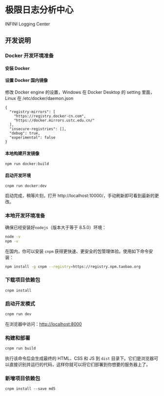 # 极限日志分析中心

INFINI Logging Center


## 开发说明


### Docker 开发环境准备

#### 安装 Docker

#### 设置 Docker 国内镜像

修改 Docker engine 的设置，Windows 在 Docker Desktop 的 setting 里面，Linux 在 /etc/docker/daemon.json

```
{
  "registry-mirrors": [
    "https://registry.docker-cn.com",
    "https://docker.mirrors.ustc.edu.cn/"
  ],
  "insecure-registries": [],
  "debug": true,
  "experimental": false
}
```

#### 本地构建开发镜像

```
npm run docker:build
```

#### 启动开发环境

```
cnpm run docker:dev
```

启动完成，稍等片刻，打开 http://localhost:10000/，手动刷新即可看到最新的更改。

### 本地开发环境准备

确保已经安装好`nodejs`（版本大于等于 8.5.0）环境：
```sh
node -v
npm -v
```

在国内，你可以安装 `cnpm` 获得更快速、更安全的包管理体验。使用如下命令安装：
```sh
npm install -g cnpm --registry=https://registry.npm.taobao.org
```

### 下载项目依赖包
```
cnpm install
```

### 启动开发模式

```sh
cnpm run dev
```

在浏览器中访问：[http://localhost:8000](http://localhost:8000) 


### 构建和部署

```sh
cnpm run build
```

执行该命令后会生成最终的 HTML、CSS 和 JS 到 `dist` 目录下。它们是浏览器可以直接识别并运行的代码，这样你就可以将它们部署到你想要的服务器上了。

### 新增项目依赖包
```
cnpm install --save md5
```
